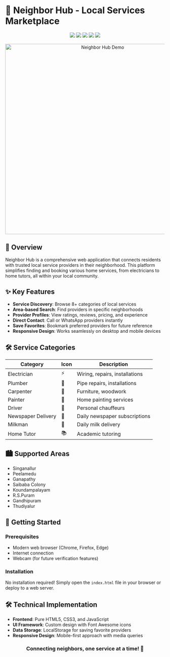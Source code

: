 # 🏡 Neighbor Hub - Local Services Marketplace

<div align="center">
  <img src="https://img.shields.io/badge/HTML5-E34F26?logo=html5&logoColor=white">
  <img src="https://img.shields.io/badge/CSS3-1572B6?logo=css3&logoColor=white">
  <img src="https://img.shields.io/badge/JavaScript-F7DF1E?logo=javascript&logoColor=black">
  <img src="https://img.shields.io/badge/Font_Awesome-339AF0?logo=fontawesome&logoColor=white">
  <img src="https://img.shields.io/badge/License-MIT-yellow">
</div>

<br>

<div align="center">
  <img src="https://media.giphy.com/media/v1.Y2lkPTc5MGI3NjExcW9xZ3RzZ3J5Z2Z4eXJ0dW5xY3B4eG5qY2V6eGJ6dGJ5bW1mZyZlcD12MV9pbnRlcm5hbF9naWZfYnlfaWQmY3Q9Zw/Jq7n8qjQrHlQbUYj3X/giphy.gif" width="600" alt="Neighbor Hub Demo">
</div>

## 🌟 Overview

Neighbor Hub is a comprehensive web application that connects residents with trusted local service providers in their neighborhood. This platform simplifies finding and booking various home services, from electricians to home tutors, all within your local community.

## ✨ Key Features

- **Service Discovery**: Browse 8+ categories of local services
- **Area-based Search**: Find providers in specific neighborhoods
- **Provider Profiles**: View ratings, reviews, pricing, and experience
- **Direct Contact**: Call or WhatsApp providers instantly
- **Save Favorites**: Bookmark preferred providers for future reference
- **Responsive Design**: Works seamlessly on desktop and mobile devices

## 🛠️ Service Categories

| Category | Icon | Description |
|----------|------|-------------|
| Electrician | ⚡ | Wiring, repairs, installations |
| Plumber | 🚰 | Pipe repairs, installations |
| Carpenter | 🔨 | Furniture, woodwork |
| Painter | 🎨 | Home painting services |
| Driver | 🚗 | Personal chauffeurs |
| Newspaper Delivery | 📰 | Daily newspaper subscriptions |
| Milkman | 🥛 | Daily milk delivery |
| Home Tutor | 📚 | Academic tutoring |

## 🏙️ Supported Areas

- Singanallur
- Peelamedu
- Ganapathy
- Saibaba Colony
- Koundampalayam
- R.S.Puram
- Gandhipuram
- Thudiyalur

## 🚀 Getting Started

### Prerequisites
- Modern web browser (Chrome, Firefox, Edge)
- Internet connection
- Webcam (for future verification features)

### Installation
No installation required! Simply open the `index.html` file in your browser or deploy to a web server.

## 🛠️ Technical Implementation

- **Frontend**: Pure HTML5, CSS3, and JavaScript
- **UI Framework**: Custom design with Font Awesome icons
- **Data Storage**: LocalStorage for saving favorite providers
- **Responsive Design**: Mobile-first approach with media queries




<div align="center">
  <h3>Connecting neighbors, one service at a time! 🚀</h3>
</div>
